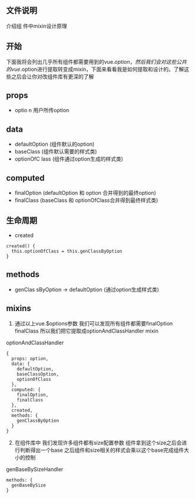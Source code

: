 ## 文件说明
介绍组
件中mixin设计原理

## 开始
下面我将会列出几乎所有组件都需要用到的vue.$option，然后我们会对这些公共的vue.$option进行提取转变成mixin，下面来看看我是如何提取和设计的。了解这些之后会让你对改组件库有更深的了解

## props
- optio
n 用户所传option

## data
- defaultOption (组件默认的option)
- baseClass (组件默认需要的样式类)
- optionOfC
lass (组件通过option生成的样式类)

## computed
- finalOption (defaultOption 和 option 合并得到的最终option)
- finalClass (baseClass 和 optionOfClass合并得到最终样式类)

## 生命周期
- created
```
created() {
  this.optionOfClass = this.genClassByOption
}
```

## methods
- genClas
sByOption -> defaultOption (通过option生成样式类)

## mixins
1. 通过以上vue.$options参数 我们可以发现所有组件都需要finalOption finalClass 所以我们把它提取成optionAndClassHandler mixin

optionAndClassHandler
```
{
  props: option,
  data: {
    defaultOption,
    baseClassOption,
    optionOfClass
  },
  computed: {
    finalOption,
    finalClass
  },
  created,
  methods: {
    genClassByOption
  }
}
```
2. 在组件库中 我们发现许多组件都有size配置参数 组件拿到这个size之后会进行判断得出一个base 之后组件和size相关的样式会乘以这个base完成组件大小的控制

genBaseBySizeHandler
```
methods: {
  genBaseBySize
}
```
